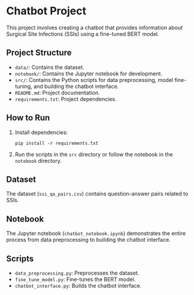 # Chatbot Project

This project involves creating a chatbot that provides information about Surgical Site Infections (SSIs) using a fine-tuned BERT model.

## Project Structure

- `data/`: Contains the dataset.
- `notebook/`: Contains the Jupyter notebook for development.
- `src/`: Contains the Python scripts for data preprocessing, model fine-tuning, and building the chatbot interface.
- `README.md`: Project documentation.
- `requirements.txt`: Project dependencies.

## How to Run

1. Install dependencies:
    ```
    pip install -r requirements.txt
    ```

2. Run the scripts in the `src` directory or follow the notebook in the `notebook` directory.

## Dataset

The dataset (`ssi_qa_pairs.csv`) contains question-answer pairs related to SSIs.

## Notebook

The Jupyter notebook (`chatbot_notebook.ipynb`) demonstrates the entire process from data preprocessing to building the chatbot interface.

## Scripts

- `data_preprocessing.py`: Preprocesses the dataset.
- `fine_tune_model.py`: Fine-tunes the BERT model.
- `chatbot_interface.py`: Builds the chatbot interface.
